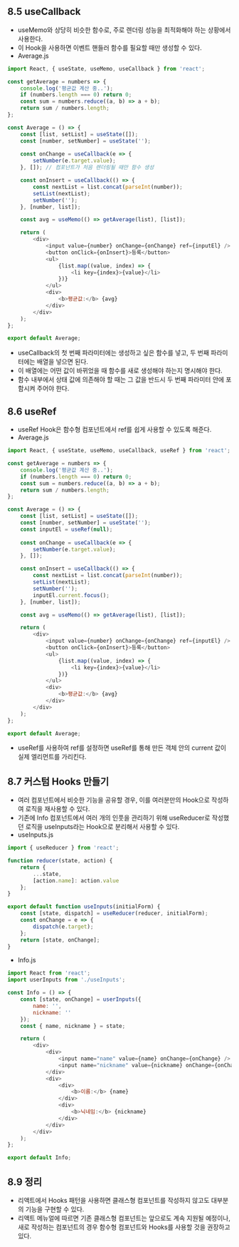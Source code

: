 ## 8.5 useCallback
- useMemo와 상당히 비슷한 함수로, 주로 렌더링 성능을 최적화해야 하는 상황에서 사용한다.
- 이 Hook을 사용하면 이벤트 핸들러 함수를 필요할 때만 생성할 수 있다.
- Average.js
```javascript
import React, { useState, useMemo, useCallback } from 'react';

const getAverage = numbers => {
    console.log('평균값 계산 중..');
    if (numbers.length === 0) return 0;
    const sum = numbers.reduce((a, b) => a + b);
    return sum / numbers.length;
};

const Average = () => {
    const [list, setList] = useState([]);
    const [number, setNumber] = useState('');
    
    const onChange = useCallback(e => {
        setNumber(e.target.value);
    }, []); // 컴포넌트가 처음 렌더링될 때만 함수 생성

    const onInsert = useCallback(() => {
        const nextList = list.concat(parseInt(number));
        setList(nextList);
        setNumber('');
    }, [number, list]);

    const avg = useMemo(() => getAverage(list), [list]);

    return (
        <div>
            <input value={number} onChange={onChange} ref={inputEl} />
            <button onClick={onInsert}>등록</button>
            <ul>
                {list.map((value, index) => {
                    <li key={index}>{value}</li>
                })}
            </ul>
            <div>
                <b>평균값:</b> {avg}
            </div>
        </div>
    );
};

export default Average;
```
- useCallback의 첫 번째 파라미터에는 생성하고 싶은 함수를 넣고, 두 번째 파라미터에는 배열을 넣으면 된다.
- 이 배열에는 어떤 값이 바뀌었을 때 함수를 새로 생성해야 하는지 명시해야 한다.
- 함수 내부에서 상태 값에 의존해야 할 때는 그 값을 반드시 두 번째 파라미터 안에 포함시켜 주어야 한다.

## 8.6 useRef
- useRef Hook은 함수형 컴포넌트에서 ref를 쉽게 사용할 수 있도록 해준다.
- Average.js
```javascript
import React, { useState, useMemo, useCallback, useRef } from 'react';

const getAverage = numbers => {
    console.log('평균값 계산 중..');
    if (numbers.length === 0) return 0;
    const sum = numbers.reduce((a, b) => a + b);
    return sum / numbers.length;
};

const Average = () => {
    const [list, setList] = useState([]);
    const [number, setNumber] = useState('');
    const inputEl = useRef(null);
    
    const onChange = useCallback(e => {
        setNumber(e.target.value);
    }, []);

    const onInsert = useCallback(() => {
        const nextList = list.concat(parseInt(number));
        setList(nextList);
        setNumber('');
        inputEl.current.focus();
    }, [number, list]);

    const avg = useMemo(() => getAverage(list), [list]);

    return (
        <div>
            <input value={number} onChange={onChange} ref={inputEl} />
            <button onClick={onInsert}>등록</button>
            <ul>
                {list.map((value, index) => {
                    <li key={index}>{value}</li>
                })}
            </ul>
            <div>
                <b>평균값:</b> {avg}
            </div>
        </div>
    );
};

export default Average;
```
- useRef를 사용하여 ref를 설정하면 useRef를 통해 만든 객체 안의 current 값이 실제 엘리먼트를 가리킨다.

## 8.7 커스텀 Hooks 만들기
- 여러 컴포넌트에서 비슷한 기능을 공유할 경우, 이를 여러분만의 Hook으로 작성하여 로직을 재사용할 수 있다.
- 기존에 Info 컴포넌트에서 여러 개의 인풋을 관리하기 위해 useReducer로 작성했던 로직을 useInputs라는 Hook으로 분리해서 사용할 수 있다.
- useInputs.js
```javascript
import { useReducer } from 'react';

function reducer(state, action) {
    return {
        ...state,
        [action.name]: action.value
    };
}

export default function useInputs(initialForm) {
    const [state, dispatch] = useReducer(reducer, initialForm);
    const onChange = e => {
        dispatch(e.target);
    };
    return [state, onChange];
}
```

- Info.js
```javascript
import React from 'react';
import userInputs from './useInputs';

const Info = () => {
    const [state, onChange] = userInputs({
        name: '',
        nickname: ''
    });
    const { name, nickname } = state;

    return (
        <div>
            <div>
                <input name="name" value={name} onChange={onChange} />
                <input name="nickname" value={nickname} onChange={onChange} />
            </div>
            <div>
                <div>
                    <b>이름:</b> {name}
                </div>
                <div>
                    <b>닉네임:</b> {nickname}
                </div>
            </div>
        </div>
    );
};

export default Info;
```

## 8.9 정리
- 리액트에서 Hooks 패턴을 사용하면 클래스형 컴포넌트를 작성하지 않고도 대부분의 기능을 구현할 수 있다.
- 리액트 메뉴얼에 따르면 기존 클래스형 컴포넌트는 앞으로도 계속 지원될 예정이나, 새로 작성하는 컴포넌트의 경우 함수형 컴포넌트와 Hooks를 사용할 것을 권장하고 있다.